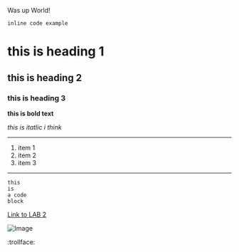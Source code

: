 Was up World!

`inline code example`

# this is heading 1
## this is heading 2
### this is heading 3

**this is bold text**

*this is itatlic i think*

***

1. item 1
2. item 2
3. item 3

***

```
this 
is 
a code
block
```
[Link to LAB 2](https://docs.google.com/document/d/1Nw6gdehL-BzqjeVV1jzi_Ni4cdpx2uquLztLGTdzUdU/edit)	


![Image](https://www.wildrepublic.com/wp-content/uploads/2018/11/505772048-siberian-husky-xl.jpg)

:trollface: